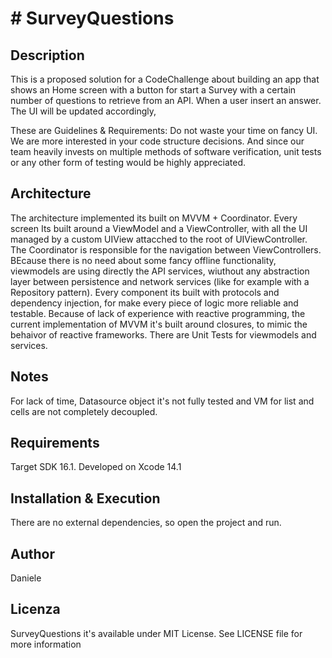 
# # SurveyQuestions

## Description
This is a proposed solution for a CodeChallenge about building an app that shows an Home screen with a button for start a Survey with a certain number of questions to retrieve from an API. When a user insert an answer. The UI will be updated accordingly,

These are Guidelines & Requirements:
Do not waste your time on fancy UI. We are more interested in your code structure decisions. And since our team heavily invests on multiple methods of software verification, unit tests or any other form of testing would be highly appreciated.

## Architecture
The architecture implemented its built on MVVM + Coordinator.
Every screen Its built around a ViewModel and a ViewController, with all the UI managed by a custom UIView attacched to the root of UIViewController. The Coordinator is responsible for the navigation between ViewControllers. BEcause there is no need about some fancy offline functionality, viewmodels are using directly the API services, wiuthout any abstraction layer between persistence and network services (like for example with a Repository pattern).
Every component its built with protocols and dependency injection, for make every piece of logic more reliable and testable.
Because of lack of experience with reactive programming, the current implementation of MVVM it's built around closures, to mimic the behaivor of reactive frameworks. There are Unit Tests for viewmodels and services.

## Notes
For lack of time, Datasource object it's not fully tested and VM for list and cells are not completely decoupled.

## Requirements
Target SDK 16.1. 
Developed on Xcode 14.1

## Installation & Execution
There are no external dependencies, so open the project and run.

## Author

Daniele

## Licenza

SurveyQuestions it's available under MIT License. See LICENSE file for more information
